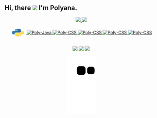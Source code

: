 ## Hi, there <img src="https://raw.githubusercontent.com/kaueMarques/kaueMarques/master/hi.gif" height="30px"> I'm Polyana.
<div align="center">
  <a href="https://github.com/polyf">
  <img width="48%" src="https://github-readme-stats.vercel.app/api/top-langs/?username=polyf&layout=compact&langs_count=7&theme=synthwave"/>
  <img width="48%" src="https://github-readme-stats.vercel.app/api/top-langs/?username=polyf&layout=compact&langs_count=7&theme=synthwave"/>
</div>
<div style="display: inline_block"align="center"><br>
  <img align="center" alt="Poly-Python" height="30" width="50" src="https://raw.githubusercontent.com/devicons/devicon/master/icons/python/python-original.svg">
  <img align="center" alt="Poly-Java" height="40" width="50"src="https://cdn.jsdelivr.net/gh/devicons/devicon/icons/java/java-original-wordmark.svg" />
  <img align="center" alt="Poly-CSS" height="40" width="50"src="https://cdn.jsdelivr.net/gh/devicons/devicon/icons/html5/html5-original.svg" />
  <img align="center" alt="Poly-CSS" height="40" width="50"src="https://cdn.jsdelivr.net/gh/devicons/devicon/icons/css3/css3-original.svg" />
  <img align="center" alt="Poly-CSS" height="40" width="50"src="https://cdn.jsdelivr.net/gh/devicons/devicon/icons/javascript/javascript-original.svg" />
  <img align="center" alt="Poly-CSS" height="40" width="50"src="https://i.pinimg.com/originals/73/ed/50/73ed50d9bfde8459aa2407f561224508.png" />
</div>
  
  ##
 
<div align="center">
  <a href="https://www.instagram.com/poly_fucilini/" target="_blank"><img src="https://img.shields.io/badge/-Instagram-%23E4405F?style=for-the-badge&logo=instagram&logoColor=white" target="_blank"></a>
  <a href = "mailto:poly.fucilini.s@gmail.com"><img src="https://img.shields.io/badge/-Gmail-%23333?style=for-the-badge&logo=gmail&logoColor=white" target="_blank"></a>
  <a href="https://www.linkedin.com/in/polyana-fucilini-/" target="_blank"><img src="https://img.shields.io/badge/-LinkedIn-%230077B5?style=for-the-badge&logo=linkedin&logoColor=white" target="_blank"></a> 
 
  ![Snake animation](https://github.com/polyf/polyf/blob/output/github-contribution-grid-snake.svg)
 
</div>
